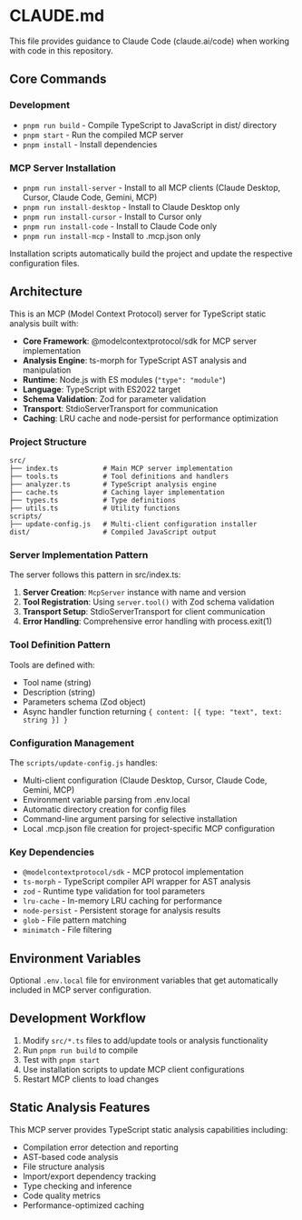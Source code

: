# CLAUDE.md

This file provides guidance to Claude Code (claude.ai/code) when working with code in this repository.

## Core Commands

### Development
- `pnpm run build` - Compile TypeScript to JavaScript in dist/ directory
- `pnpm start` - Run the compiled MCP server
- `pnpm install` - Install dependencies

### MCP Server Installation
- `pnpm run install-server` - Install to all MCP clients (Claude Desktop, Cursor, Claude Code, Gemini, MCP)
- `pnpm run install-desktop` - Install to Claude Desktop only
- `pnpm run install-cursor` - Install to Cursor only  
- `pnpm run install-code` - Install to Claude Code only
- `pnpm run install-mcp` - Install to .mcp.json only

Installation scripts automatically build the project and update the respective configuration files.

## Architecture

This is an MCP (Model Context Protocol) server for TypeScript static analysis built with:

- **Core Framework**: @modelcontextprotocol/sdk for MCP server implementation
- **Analysis Engine**: ts-morph for TypeScript AST analysis and manipulation
- **Runtime**: Node.js with ES modules (`"type": "module"`)
- **Language**: TypeScript with ES2022 target
- **Schema Validation**: Zod for parameter validation
- **Transport**: StdioServerTransport for communication
- **Caching**: LRU cache and node-persist for performance optimization

### Project Structure
```
src/
├── index.ts           # Main MCP server implementation
├── tools.ts           # Tool definitions and handlers
├── analyzer.ts        # TypeScript analysis engine
├── cache.ts           # Caching layer implementation
├── types.ts           # Type definitions
├── utils.ts           # Utility functions
scripts/
├── update-config.js   # Multi-client configuration installer
dist/                  # Compiled JavaScript output
```

### Server Implementation Pattern

The server follows this pattern in src/index.ts:

1. **Server Creation**: `McpServer` instance with name and version
2. **Tool Registration**: Using `server.tool()` with Zod schema validation
3. **Transport Setup**: StdioServerTransport for client communication
4. **Error Handling**: Comprehensive error handling with process.exit(1)

### Tool Definition Pattern

Tools are defined with:
- Tool name (string)
- Description (string)  
- Parameters schema (Zod object)
- Async handler function returning `{ content: [{ type: "text", text: string }] }`

### Configuration Management

The `scripts/update-config.js` handles:
- Multi-client configuration (Claude Desktop, Cursor, Claude Code, Gemini, MCP)
- Environment variable parsing from .env.local
- Automatic directory creation for config files
- Command-line argument parsing for selective installation
- Local .mcp.json file creation for project-specific MCP configuration

### Key Dependencies

- `@modelcontextprotocol/sdk` - MCP protocol implementation
- `ts-morph` - TypeScript compiler API wrapper for AST analysis
- `zod` - Runtime type validation for tool parameters
- `lru-cache` - In-memory LRU caching for performance
- `node-persist` - Persistent storage for analysis results
- `glob` - File pattern matching
- `minimatch` - File filtering

## Environment Variables

Optional `.env.local` file for environment variables that get automatically included in MCP server configuration.

## Development Workflow

1. Modify `src/*.ts` files to add/update tools or analysis functionality
2. Run `pnpm run build` to compile
3. Test with `pnpm start`
4. Use installation scripts to update MCP client configurations
5. Restart MCP clients to load changes

## Static Analysis Features

This MCP server provides TypeScript static analysis capabilities including:

- Compilation error detection and reporting
- AST-based code analysis
- File structure analysis
- Import/export dependency tracking
- Type checking and inference
- Code quality metrics
- Performance-optimized caching